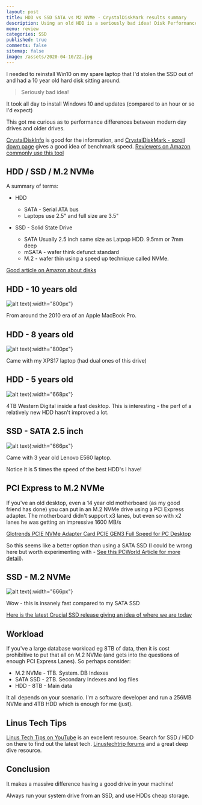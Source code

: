 ```yaml
---
layout: post
title: HDD vs SSD SATA vs M2 NVMe - CrystalDiskMark results summary
description: Using an old HDD is a seriously bad idea! Disk Performance review of an HDD / SSD / SSD M.2 NVMe
menu: review
categories: SSD 
published: true 
comments: false     
sitemap: false
image: /assets/2020-04-10/22.jpg
---
```


I needed to reinstall Win10 on my spare laptop that I'd stolen the SSD out of and had a 10 year old hard disk sitting around.

> Seriously bad idea!

It took all day to install Windows 10 and updates (compared to an hour or so I'd expect)

This got me curious as to performance differences between modern day drives and older drives.

[CrystalDiskInfo](https://crystalmark.info/en/download/) is good for the information, and [CrystalDiskMark - scroll down page](https://crystalmark.info/en/download/) gives a good idea of benchmark speed. [Reviewers on Amazon commonly use this tool](https://www.amazon.co.uk/gp/customer-reviews/R10MQS63PSXP2K/ref=cm_cr_dp_d_rvw_ttl?ie=UTF8&ASIN=B07LGF54XR)

## HDD / SSD / M.2 NVMe

A summary of terms:

- HDD  
    - SATA - Serial ATA bus
    - Laptops use 2.5" and full size are 3.5"

- SSD - Solid State Drive
    - SATA Usually 2.5 inch same size as Latpop HDD. 9.5mm or 7mm deep
    - mSATA - wafer think defunct standard
    - M.2 - wafer thin using a speed up technique called NVMe.

[Good article on Amazon about disks](https://www.amazon.co.uk/ospublishing/story/e3f3d5b1-09de-4652-b163-fa9a308bad33/ref=sxin_7?pd_rd_w=PLPJM&pf_rd_p=832a297b-927a-4f4b-9373-25187b5b678b&pf_rd_r=C7PE83186DNWGFZGX8X7&pd_rd_r=0dd0fa8c-8e58-4018-a6d8-a7d911fcecb7&pd_rd_wg=woWXU&qid=1587060816&cv_ct_pg=search&cv_ct_wn=osp-single-source&ascsubtag=amzn1.osa.e3f3d5b1-09de-4652-b163-fa9a308bad33.A1F83G8C2ARO7P.en_GB&linkCode=oas&cv_ct_id=amzn1.osa.e3f3d5b1-09de-4652-b163-fa9a308bad33.A1F83G8C2ARO7P.en_GB&tag=pcmagukonsite00-21&cv_ct_cx=ssd)

## HDD - 10 years old

![alt text](/assets/2020-04-19/1.jpg "Old Disk perf"){:width="800px"}  

From around the 2010 era of an Apple MacBook Pro.

## HDD - 8 years old

![alt text](/assets/2020-04-19/2.jpg "8 year old"){:width="800px"}  

Came with my XPS17 laptop (had dual ones of this drive)

## HDD - 5 years old

![alt text](/assets/2020-04-19/4.jpg "2 years old"){:width="668px"}  

4TB Western Digital inside a fast desktop. This is interesting - the perf of a relatively new HDD hasn't improved a lot.

## SSD - SATA 2.5 inch

![alt text](/assets/2020-04-19/3.jpg "3 year old laptop"){:width="666px"}  

Came with 3 year old Lenovo E560 laptop.

Notice it is 5 times the speed of the best HDD's I have!

## PCI Express to M.2 NVMe

If you've an old desktop, even a 14 year old motherboard (as my good friend has done) you can put in an M.2 NVMe drive using a PCI Express adapter. The motherboard didn't support x3 lanes, but even so with x2 lanes he was getting an impressive 1600 MB/s

[Glotrends PCIE NVMe Adapter Card PCIE GEN3 Full Speed for PC Desktop](https://www.amazon.co.uk/gp/product/B07FMM9G35/ref=ppx_yo_dt_b_asin_title_o07_s00?ie=UTF8&psc=1)

So this seems like a better option than using a SATA SSD (I could be wrong here but worth experimenting with - [See this PCWorld Article for more detail](https://www.pcworld.com/article/2899351/everything-you-need-to-know-about-nvme.html)).

## SSD - M.2 NVMe

![alt text](/assets/2020-04-19/5.jpg "Desktop"){:width="666px"}  

Wow - this is insanely fast compared to my SATA SSD

[Here is the latest Crucial SSD release giving an idea of where we are today](https://www.tomshardware.com/uk/news/crucial-p5-m2-nvme-ssds-fastest)

## Workload

If you've a large database workload eg 8TB of data, then it is cost prohibitive to put that all on M.2 NVMe (and gets into the questions of enough PCI Express Lanes). So perhaps consider:

- M.2 NVMe - 1TB. System. DB Indexes
- SATA SSD - 2TB. Secondary Indexes and log files
- HDD - 8TB - Main data

It all depends on your scenario. I'm a software developer and run a 256MB NVMe and 4TB HDD which is enough for me (just).

## Linus Tech Tips

[Linus Tech Tips on YouTube](https://www.youtube.com/user/LinusTechTips/featured) is an excellent resource. Search for SSD / HDD on there to find out the latest tech. [Linustechtrip forums](https://linustechtips.com/main/forum/38-storage-devices/) and a great deep dive resource.

## Conclusion

It makes a massive difference having a good drive in your machine!

Always run your system drive from an SSD, and use HDDs cheap storage.
